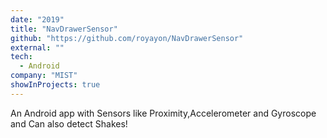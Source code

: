 ```yaml
---
date: "2019"
title: "NavDrawerSensor"
github: "https://github.com/royayon/NavDrawerSensor"
external: ""
tech:
  - Android
company: "MIST"
showInProjects: true
---
```


An Android app with Sensors like Proximity,Accelerometer and Gyroscope and Can also detect Shakes!

